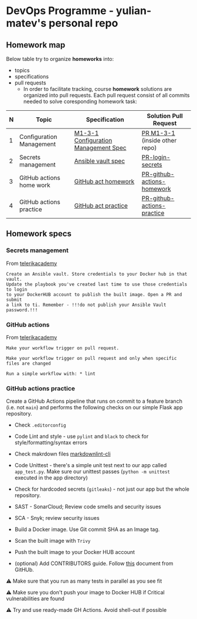 # DevOps Programme - yulian-matev's personal repo

## Homework map

Below table try to organize __homeworks__ into:

* topics
* specifications
* pull requests  
  * In order to facilitate tracking, course __homework__ solutions are organized
    into pull requests. Each pull request consist of all commits needed to
    solve coresponding homework task:

| N | Topic                    | Specification | Solution Pull Request |
|---|--------------------------|---------------|-----------------------|
| 1 | Configuration Management |  [M1-3-1 Configuration Management Spec](https://github.com/vutoff/devops-programme/blob/main/ansible/README.md) |  [PR M1-3-1](https://github.com/yulian-matev/devops-programme/pull/1) (inside other repo) |
| 2 | Secrets management       | [Ansible vault spec](#secrets-management) | [PR-login-secrets](https://github.com/yulian-matev/devops-program/pull/1)|
| 3 | GitHub actions home work | [GitHub act homework](#github-actions) | [PR-github-actions-homework](https://github.com/yulian-matev/devops-program/pull/2)|
| 4 | GitHub actions practice  | [GitHub act practice](#github-actions-practice)| [PR-github-actions-practice](https://github.com/yulian-matev/devops-program/pull/3)|

## Homework specs

### Secrets management

From [telerikacademy](https://learn.telerikacademy.com/mod/assign/view.php?id=58263)

  ```text
  Create an Ansible vault. Store credentials to your Docker hub in that vault.
  Update the playbook you've created last time to use those credentials to login
  to your DockerHUB account to publish the built image. Open a PR and submit
  a link to ti. Remember - !!!do not publish your Ansible Vault password.!!!
  ```

### GitHub actions

From [telerikacademy](https://learn.telerikacademy.com/calendar/view.php?view=day&time=1699999200)

```text
Make your workflow trigger on pull request.

Make your workflow trigger on pull request and only when specific files are changed

Run a simple workflow with: * lint
```

### GitHub actions practice

Create a GitHub Actions pipeline that runs on commit to a feature branch (i.e.
not `main`) and performs the following checks on our simple Flask app repository.

* Check `.editorconfig`

* Code Lint and style - use `pylint` and `black` to check for 
  style/formatting/syntax errors

* Check makrdown files [markdownlint-cli](https://www.npmjs.com/package/cli-markdown)

* Code Unittest - there's a simple unit test next to our app called `app_test.py`.
  Make sure our unittest passes (`python -m unittest` executed in the app directory)

* Check for hardcoded secrets (`gitleaks`) - not just our app but the whole repository.

* SAST - SonarCloud; Review code smells and security issues

* SCA - Snyk; review security issues

* Build a Docker image. Use Git commit SHA as an Image tag.

* Scan the built image with `Trivy`

* Push the built image to your Docker HUB account

* (optional) Add CONTRIBUTORS guide. Follow 
  [this](https://docs.github.com/en/communities/setting-up-your-project-for-healthy-contributions/setting-guidelines-for-repository-contributors)
  document from GitHUb.

:warning: Make sure that you run as many tests in parallel as you see fit

:warning: Make sure you don't push your image to Docker HUB if Critical
 vulnerabilities are found

:warning: Try and use ready-made GH Actions. Avoid shell-out if possible
